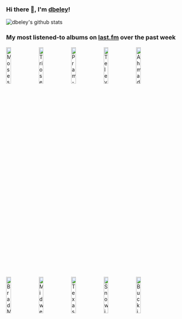 ### Hi there 👋, I'm [dbeley](https://dbeley.ovh/en)!

![dbeley's github stats](https://github-readme-stats.vercel.app/api?username=dbeley)

### My most listened-to albums on [last.fm](https://www.last.fm/user/d_beley) over the past week

[<img src='https://lastfm.freetls.fastly.net/i/u/300x300/5308611ef38df56ea955b14fc1ee46f6.jpg' width='16%' height='16%' alt='Moses Yoofee Trio - MYT'>](https://www.last.fm/music/moses%2byoofee%2btrio/myt)&nbsp;
[<img src='https://lastfm.freetls.fastly.net/i/u/300x300/400dc3c0fe064e739424f2f1bf95561b.jpg' width='16%' height='16%' alt='Triosence - Turning Points'>](https://www.last.fm/music/triosence/turning%2bpoints)&nbsp;
[<img src='https://lastfm.freetls.fastly.net/i/u/300x300/ed7d1dd540e284d41348910f1fd66393.jpg' width='16%' height='16%' alt='Pram - The Museum Of Imaginary Animals'>](https://www.last.fm/music/pram/the%2bmuseum%2bof%2bimaginary%2banimals)&nbsp;
[<img src='https://lastfm.freetls.fastly.net/i/u/300x300/a7f76fcb56c94a51ca3eefed472e88b4.jpg' width='16%' height='16%' alt='Television - Marquee Moon'>](https://www.last.fm/music/television/marquee%2bmoon)&nbsp;
[<img src='https://lastfm.freetls.fastly.net/i/u/300x300/c4946c8d3977491f912181f10bf87f9b.jpg' width='16%' height='16%' alt='Ahmad Jamal - Chamber Music Of The New Jazz'>](https://www.last.fm/music/ahmad%2bjamal/chamber%2bmusic%2bof%2bthe%2bnew%2bjazz)&nbsp;
<br>
[<img src='https://lastfm.freetls.fastly.net/i/u/300x300/537ec3ac69344140ace0d8563b3eb80b.jpg' width='16%' height='16%' alt='Brad Mehldau - Largo'>](https://www.last.fm/music/brad%2bmehldau/largo)&nbsp;
[<img src='https://lastfm.freetls.fastly.net/i/u/300x300/27ae163fd05ab190ed3da746506f2588.jpg' width='16%' height='16%' alt='Midwest Pen Pals - Inside Jokes EP'>](https://www.last.fm/music/midwest%2bpen%2bpals/inside%2bjokes%2bep)&nbsp;
[<img src='https://lastfm.freetls.fastly.net/i/u/300x300/39b77efe224e464888c85d992bdddfd7.jpg' width='16%' height='16%' alt='Texas Is the Reason - Do You Know Who You Are?'>](https://www.last.fm/music/texas%2bis%2bthe%2breason/do%2byou%2bknow%2bwho%2byou%2bare%253f)&nbsp;
[<img src='https://lastfm.freetls.fastly.net/i/u/300x300/deaac6a1b984469e8264bb9d4c5279f4.jpg' width='16%' height='16%' alt='Snowing - Fuck Your Emotional Bullshit'>](https://www.last.fm/music/snowing/fuck%2byour%2bemotional%2bbullshit)&nbsp;
[<img src='https://lastfm.freetls.fastly.net/i/u/300x300/247898d5a53703a60fa6ae47bab7293b.png' width='16%' height='16%' alt='Buckingham Nicks - Buckingham Nicks'>](https://www.last.fm/music/buckingham%2bnicks/buckingham%2bnicks)&nbsp;
<br>
